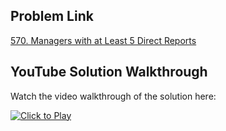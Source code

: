 ## Problem Link
[570. Managers with at Least 5 Direct Reports](https://leetcode.com/problems/managers-with-at-least-5-direct-reports/)


## YouTube Solution Walkthrough

Watch the video walkthrough of the solution here:

[![Click to Play](https://img.youtube.com/vi/ejmv9RVXPk4/hqdefault.jpg)](https://www.youtube.com/watch?v=ejmv9RVXPk4)


